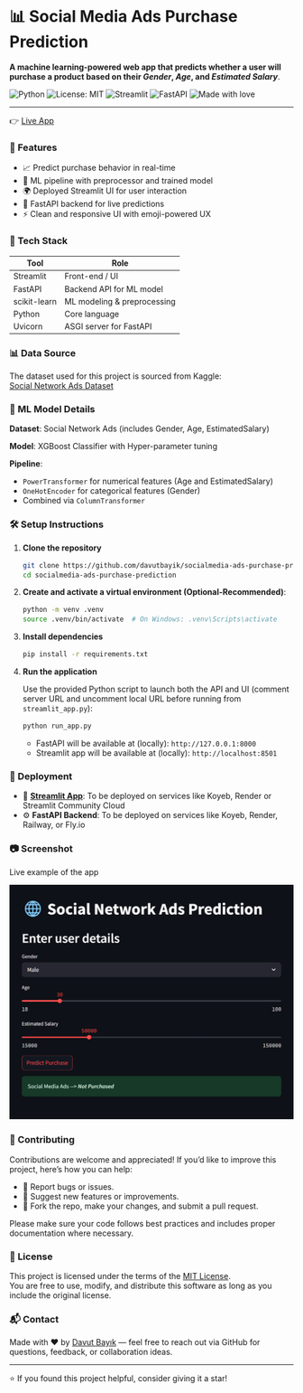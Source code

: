 # 📊 Social Media Ads Purchase Prediction

**A machine learning-powered web app that predicts whether a user will purchase a product based on their ***Gender***, ***Age***, and ***Estimated Salary*****.

![Python](https://img.shields.io/badge/Python-3.9+-blue.svg)
![License: MIT](https://img.shields.io/badge/License-MIT-yellow.svg)
![Streamlit](https://img.shields.io/badge/Streamlit-🧠_App-brightgreen?logo=streamlit)
![FastAPI](https://img.shields.io/badge/FastAPI-🚀_API-green?logo=fastapi)
![Made with love](https://img.shields.io/badge/Made%20with-%E2%9D%A4-red)

---

👉 [Live App](https://socialmedia-ads-purchase-prediction.onrender.com/)

### 🚀 Features

- 📈 Predict purchase behavior in real-time
- 🧠 ML pipeline with preprocessor and trained model
- 🌍 Deployed Streamlit UI for user interaction
- 🧪 FastAPI backend for live predictions
- ⚡ Clean and responsive UI with emoji-powered UX

### 🧰 Tech Stack

| Tool         | Role                          |
|--------------|-------------------------------|
| Streamlit    | Front-end / UI                |
| FastAPI      | Backend API for ML model      |
| scikit-learn | ML modeling & preprocessing   |
| Python       | Core language                 |
| Uvicorn      | ASGI server for FastAPI       |


### 📊 Data Source

The dataset used for this project is sourced from Kaggle:  
[Social Network Ads Dataset](https://www.kaggle.com/datasets/rakeshrau/social-network-ads)

### 🧠 ML Model Details
<b>Dataset</b>: Social Network Ads (includes Gender, Age, EstimatedSalary)

<b>Model</b>: XGBoost Classifier with Hyper-parameter tuning

<b>Pipeline</b>:

   - ```PowerTransformer``` for numerical features (Age and EstimatedSalary)
   - ```OneHotEncoder``` for categorical features (Gender)
   - Combined via ```ColumnTransformer```

### 🛠️ Setup Instructions

1. **Clone the repository**  
   ```bash
   git clone https://github.com/davutbayik/socialmedia-ads-purchase-prediction.git
   cd socialmedia-ads-purchase-prediction


2. **Create and activate a virtual environment (Optional-Recommended)**:
   ```bash
   python -m venv .venv
   source .venv/bin/activate  # On Windows: .venv\Scripts\activate

3. **Install dependencies**  
   ```bash
   pip install -r requirements.txt

4. **Run the application**

   Use the provided Python script to launch both the API and UI (comment server URL and uncomment local URL before running from ```streamlit_app.py```):
    ```bash
   python run_app.py
   ```
   - FastAPI will be available at (locally): ```http://127.0.0.1:8000```
   - Streamlit app will be available at (locally): ```http://localhost:8501```

### 📡 Deployment
   - 🔵 [<b>Streamlit App</b>](https://socialmedia-ads-purchase-prediction.onrender.com/): To be deployed on services like Koyeb, Render or Streamlit Community Cloud
   - ⚙️ <b>FastAPI Backend</b>: To be deployed on services like Koyeb, Render, Railway, or Fly.io


### 📷 Screenshot
Live example of the app

![Streamlit App](assets/streamlit_app.png)

### 🤝 Contributing

Contributions are welcome and appreciated! If you’d like to improve this project, here’s how you can help:

- 🐞 Report bugs or issues.
- 🌟 Suggest new features or improvements.
- 🔀 Fork the repo, make your changes, and submit a pull request.

Please make sure your code follows best practices and includes proper documentation where necessary.

### 📄 License

This project is licensed under the terms of the [MIT License](LICENSE).  
You are free to use, modify, and distribute this software as long as you include the original license.

### 📬 Contact

Made with ❤️ by [Davut Bayık](https://github.com/davutbayik) — feel free to reach out via GitHub for questions, feedback, or collaboration ideas.

---

⭐ If you found this project helpful, consider giving it a star!
